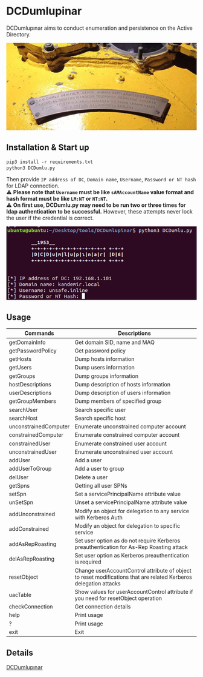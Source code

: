 # DCDumlupinar
DCDumlupınar aims to conduct enumeration and persistence on the Active Directory.

![GitHub Logo](images/TCGDumlu.jpg)

## Installation & Start up
```
pip3 install -r requirements.txt
python3 DCDumlu.py
```
Then provide `IP address of DC`, `Domain name`, `Username`, `Password or NT hash` for LDAP connection.  
:warning: **Please note that `Username` must be like `sAMAccountName` value format and hash format must be like `LM:NT` or `NT:NT`.**  
:warning: **On first use, DCDumlu.py may need to be run two or three times for ldap authentication to be successful.** However, these attempts never lock the user if the credential is correct.

![GitHub Logo](images/mavna.PNG)

## Usage
Commands | Descriptions
------------ | -------------
getDomainInfo | Get domain SID, name and MAQ
getPasswordPolicy | Get password policy
getHosts | Dump hosts information
getUsers | Dump users information
getGroups | Dump groups information
hostDescriptions | Dump description of hosts information
userDescriptions | Dump description of users information
getGroupMembers | Dump members of specified group
searchUser | Search specific user
searchHost | Search specific host
unconstrainedComputer | Enumerate unconstrained computer account
constrainedComputer | Enumerate constrained computer account
constrainedUser | Enumerate constrained user account
unconstrainedUser | Enumerate unconstrained user account
addUser | Add a user
addUserToGroup | Add a user to group
delUser | Delete a user
getSpns | Getting all user SPNs
setSpn | Set a servicePrincipalName attribute value
unSetSpn | Unset a servicePrincipalName attribute value
addUnconstrained | Modify an object for delegation to any service with Kerberos Auth
addConstrained | Modify an object for delegation to specific service
addAsRepRoasting | Set user option as do not require Kerberos preauthentication for As-Rep Roasting attack
delAsRepRoasting | Set user option as Kerberos preauthentication is required
resetObject | Change userAccountControl attribute of object to reset modifications that are related Kerberos delegation attacks
uacTable | Show values for userAccountControl attribute if you need for resetObject operation
checkConnection | Get connection details
help | Print usage
? | Print usage
exit | Exit

## Details
[DCDumlupınar](https://docs.unsafe-inline.com/inline/dcdumlupinar)
